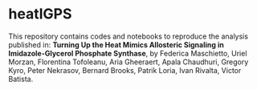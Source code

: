 # heatIGPS

This repository contains codes and notebooks to reproduce the analysis published in: 
**Turning Up the Heat Mimics Allosteric Signaling in Imidazole-Glycerol Phosphate Synthase**,
by Federica Maschietto, Uriel Morzan, Florentina Tofoleanu, Aria Gheeraert, Apala Chaudhuri, Gregory Kyro, Peter Nekrasov, Bernard Brooks, Patrik Loria, Ivan Rivalta, Victor Batista. 

